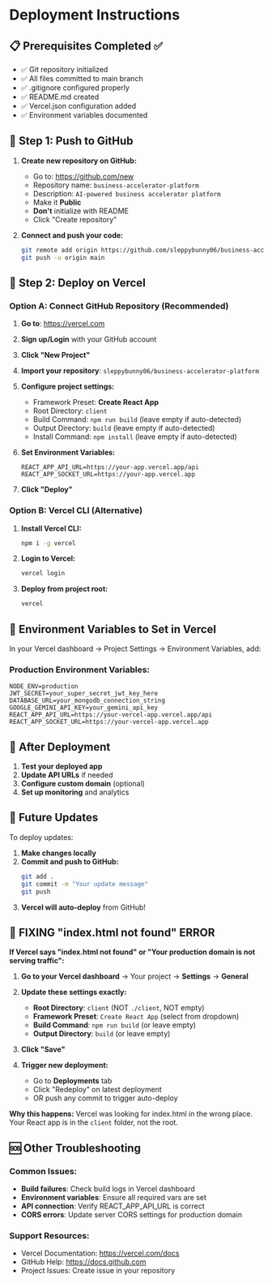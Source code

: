 # Deployment Instructions

## 📋 Prerequisites Completed ✅
- ✅ Git repository initialized
- ✅ All files committed to main branch
- ✅ .gitignore configured properly
- ✅ README.md created
- ✅ Vercel.json configuration added
- ✅ Environment variables documented

## 🔗 Step 1: Push to GitHub

1. **Create new repository on GitHub:**
   - Go to: https://github.com/new
   - Repository name: `business-accelerator-platform`
   - Description: `AI-powered business accelerator platform`
   - Make it **Public**
   - **Don't** initialize with README
   - Click "Create repository"

2. **Connect and push your code:**
   ```bash
   git remote add origin https://github.com/sleppybunny06/business-accelerator-platform.git
   git push -u origin main
   ```

## 🚀 Step 2: Deploy on Vercel

### Option A: Connect GitHub Repository (Recommended)
1. **Go to**: https://vercel.com
2. **Sign up/Login** with your GitHub account
3. **Click "New Project"**
4. **Import your repository**: `sleppybunny06/business-accelerator-platform`
5. **Configure project settings:**
   - Framework Preset: **Create React App**
   - Root Directory: `client`
   - Build Command: `npm run build` (leave empty if auto-detected)
   - Output Directory: `build` (leave empty if auto-detected)
   - Install Command: `npm install` (leave empty if auto-detected)

6. **Set Environment Variables:**
   ```
   REACT_APP_API_URL=https://your-app.vercel.app/api
   REACT_APP_SOCKET_URL=https://your-app.vercel.app
   ```

7. **Click "Deploy"**

### Option B: Vercel CLI (Alternative)
1. **Install Vercel CLI:**
   ```bash
   npm i -g vercel
   ```

2. **Login to Vercel:**
   ```bash
   vercel login
   ```

3. **Deploy from project root:**
   ```bash
   vercel
   ```

## 🔧 Environment Variables to Set in Vercel

In your Vercel dashboard → Project Settings → Environment Variables, add:

### Production Environment Variables:
```
NODE_ENV=production
JWT_SECRET=your_super_secret_jwt_key_here
DATABASE_URL=your_mongodb_connection_string
GOOGLE_GEMINI_API_KEY=your_gemini_api_key
REACT_APP_API_URL=https://your-vercel-app.vercel.app/api
REACT_APP_SOCKET_URL=https://your-vercel-app.vercel.app
```

## 📝 After Deployment

1. **Test your deployed app**
2. **Update API URLs** if needed
3. **Configure custom domain** (optional)
4. **Set up monitoring** and analytics

## 🔄 Future Updates

To deploy updates:
1. **Make changes locally**
2. **Commit and push to GitHub:**
   ```bash
   git add .
   git commit -m "Your update message"
   git push
   ```
3. **Vercel will auto-deploy** from GitHub!

## 🚨 FIXING "index.html not found" ERROR

**If Vercel says "index.html not found" or "Your production domain is not serving traffic":**

1. **Go to your Vercel dashboard** → Your project → **Settings** → **General**

2. **Update these settings exactly:**
   - **Root Directory**: `client` (NOT `./client`, NOT empty)
   - **Framework Preset**: `Create React App` (select from dropdown)
   - **Build Command**: `npm run build` (or leave empty)
   - **Output Directory**: `build` (or leave empty)

3. **Click "Save"**

4. **Trigger new deployment:**
   - Go to **Deployments** tab
   - Click "Redeploy" on latest deployment
   - OR push any commit to trigger auto-deploy

**Why this happens:** Vercel was looking for index.html in the wrong place. Your React app is in the `client` folder, not the root.

## 🆘 Other Troubleshooting

### Common Issues:
- **Build failures**: Check build logs in Vercel dashboard
- **Environment variables**: Ensure all required vars are set
- **API connection**: Verify REACT_APP_API_URL is correct
- **CORS errors**: Update server CORS settings for production domain

### Support Resources:
- Vercel Documentation: https://vercel.com/docs
- GitHub Help: https://docs.github.com
- Project Issues: Create issue in your repository